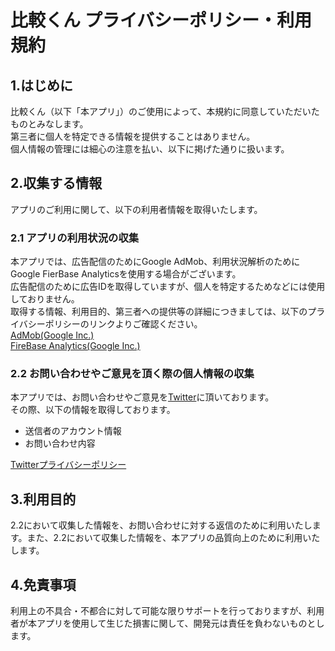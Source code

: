 # 比較くん プライバシーポリシー・利用規約

## 1.はじめに
比較くん（以下「本アプリ」）のご使用によって、本規約に同意していただいたものとみなします。  
第三者に個人を特定できる情報を提供することはありません。  
個人情報の管理には細心の注意を払い、以下に掲げた通りに扱います。  

## 2.収集する情報
アプリのご利用に関して、以下の利用者情報を取得いたします。

### 2.1 アプリの利用状況の収集
本アプリでは、広告配信のためにGoogle AdMob、利用状況解析のためにGoogle FierBase Analyticsを使用する場合がございます。  
広告配信のために広告IDを取得していますが、個人を特定するためなどには使用しておりません。  
取得する情報、利用目的、第三者への提供等の詳細につきましては、以下のプライバシーポリシーのリンクよりご確認ください。  
[AdMob(Google Inc.)](https://policies.google.com/technologies/ads?hl=ja)  
[FireBase Analytics(Google Inc.)](https://policies.google.com/privacy?hl=ja%EF%BB%BF)

### 2.2 お問い合わせやご意見を頂く際の個人情報の収集
本アプリでは、お問い合わせやご意見を[Twitter](https://twitter.com/Mr_Hikaku)に頂いております。  
その際、以下の情報を取得しております。
* 送信者のアカウント情報
* お問い合わせ内容

[Twitterプライバシーポリシー](https://twitter.com/ja/privacy)

## 3.利用目的
2.2において収集した情報を、お問い合わせに対する返信のために利用いたします。また、2.2において収集した情報を、本アプリの品質向上のために利用いたします。

## 4.免責事項
利用上の不具合・不都合に対して可能な限りサポートを行っておりますが、利用者が本アプリを使用して生じた損害に関して、開発元は責任を負わないものとします。
